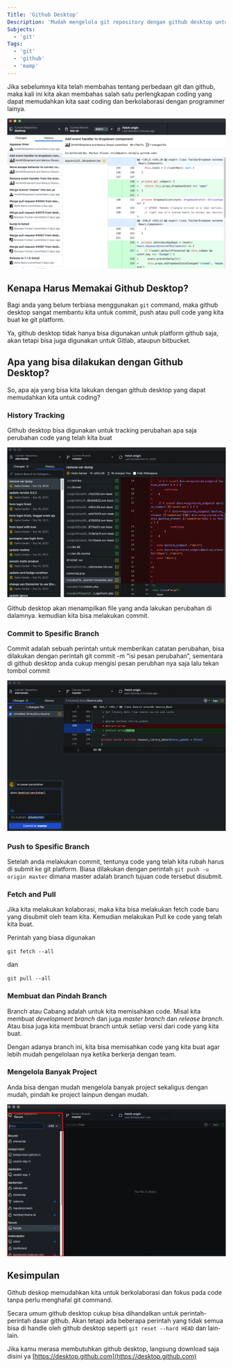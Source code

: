 ```yaml
---
Title: 'Github Desktop'
Description: 'Mudah mengelola git repository dengan github desktop untuk windows, mac ataupun distro linux'
Subjects:
  - 'git'
Tags:
  - 'git'
  - 'github'
  - 'mamp'
---
```



Jika sebelumnya kita telah membahas tentang perbedaan git dan github, maka kali ini kita akan membahas salah satu perlengkapan coding yang dapat memudahkan kita saat coding dan berkolaborasi dengan programmer lainya.

![](./assets/github-desktop-screenshot-mac.webp)

## Kenapa Harus Memakai Github Desktop?

Bagi anda yang belum terbiasa menggunakan `git` command, maka github desktop sangat membantu kita untuk commit, push atau pull code yang kita buat ke git platform.

Ya, github desktop tidak hanya bisa digunakan untuk platform github saja, akan tetapi bisa juga digunakan untuk Gitlab, ataupun bitbucket.

## Apa yang bisa dilakukan dengan Github Desktop?

So, apa aja yang bisa kita lakukan dengan github desktop yang dapat memudahkan kita untuk coding?

### History Tracking

Github desktop bisa digunakan untuk tracking perubahan apa saja perubahan code yang telah kita buat

![](./assets/github-desktop-tracking.webp)


Github desktop akan menampilkan file yang anda lakukan perubahan di dalamnya. kemudian kita bisa melakukan commit.

### Commit to Spesific Branch

Commit adalah sebuah perintah untuk memberikan catatan perubahan, bisa dilakukan dengan perintah git commit -m “isi pesan perubahan”, sementara di github desktop anda cukup mengisi pesan perubhan nya saja lalu tekan tombol commit

![](./assets/github-desktop-commit-message.webp)


### Push to Spesific Branch

Setelah anda melakukan commit, tentunya code yang telah kita rubah harus di submit ke git platform. Biasa dilakukan dengan perintah `git push -u origin master` dimana master adalah branch tujuan code tersebut disubmit.

### Fetch and Pull

Jika kita melakukan kolaborasi, maka kita bisa melakukan fetch code baru yang disubmit oleh team kita. Kemudian melakukan Pull ke code yang telah kita buat.

Perintah yang biasa digunakan

`git fetch --all`

dan

`git pull --all`

### Membuat dan Pindah Branch

Branch atau Cabang adalah untuk kita memisahkan code. Misal kita membuat _development branch_ dan juga _master branch_ dan _release branch_. Atau bisa juga kita membuat branch untuk setiap versi dari code yang kita buat.

Dengan adanya branch ini, kita bisa memisahkan code yang kita buat agar lebih mudah pengelolaan nya ketika berkerja dengan team.

### Mengelola Banyak Project

Anda bisa dengan mudah mengelola banyak project sekaligus dengan mudah, pindah ke project lainpun dengan mudah.

![](./assets/manage-project-github-desktop.webp)


## Kesimpulan

Github deskop memudahkan kita untuk berkolaborasi dan fokus pada code tanpa perlu menghafal git command.

Secara umum github desktop cukup bisa dihandalkan untuk perintah-perintah dasar github. Akan tetapi ada beberapa perintah yang tidak semua bisa di handle oleh github desktop seperti `git reset --hard HEAD` dan lain-lain.

Jika kamu merasa membutuhkan github desktop, langsung download saja disini ya [https://desktop.github.com](https://desktop.github.com)
